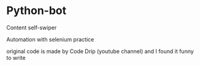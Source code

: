 # Python-bot
Content self-swiper

Automation with selenium practice

original code is made by Code Drip (youtube channel) and I found it funny to write
